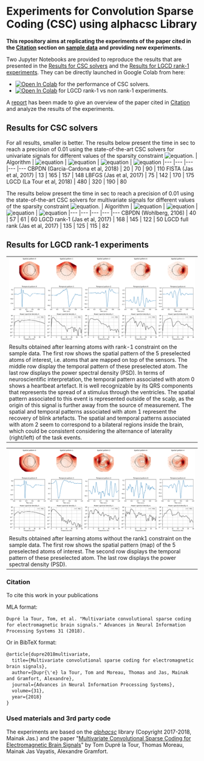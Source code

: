# Experiments for Convolution Sparse Coding (CSC) using alphacsc Library

__This repository aims at replicating the experiments of the paper cited in the [Citation](#citation) section on [sample data](https://mne.tools/dev/generated/mne.datasets.sample.data_path.html) and providing new experiments.__

Two Jupyter Notebooks are provided to reproduce the results that are presented in the [Results for CSC solvers](#results-for-csc-solvers) and the [Results for LGCD rank-1 experiments](#Results-for-LGCD-rank-1-experiments). They can be directly launched in Google Colab from here:
- <a href="https://colab.research.google.com/github/dinalzein/CSC/blob/main/comparison_of_CSC_solvers.ipynb" target="_parent"><img src="https://colab.research.google.com/assets/colab-badge.svg" alt="Open In Colab"/></a> for the performance of CSC solvers.  
- <a href="https://colab.research.google.com/github/dinalzein/CSC/blob/main/LGCD_rank1_experiments.ipynb" target="_parent"><img src="https://colab.research.google.com/assets/colab-badge.svg" alt="Open In Colab"/></a> for LGCD rank-1 vs non rank-1 experiments.


A [report](./report.pdf) has been made to give an overview of the paper cited in [Citation](#citation) and analyze the results of the experiments.


## Results for CSC solvers
For all results, smaller is better.
The results below present the time in sec to reach a precision of 0.01 using the state-of-the-art CSC solvers for univariate signals for different values of the sparsity constraint ![equation](https://latex.codecogs.com/svg.image?\bg{white}\lambda).
| Algorithm                                 | ![equation](https://latex.codecogs.com/svg.image?%5Clambda%20=0.3) | ![equation](https://latex.codecogs.com/svg.image?%5Clambda%20=%201.)  | ![equation](https://latex.codecogs.com/svg.image?%5Clambda%20=%203.)   | ![equation](https://latex.codecogs.com/svg.image?%5Clambda%20=10.)
|---                                        |---    |---    |---    |---
CBPDN (Garcia-Cardona et al, 2018)          | 20    | 70    | 90    | 110
FISTA (Jas et al, 2017)                     | 13    | 165   | 157   | 148
LBFGS (Jas et al, 2017)                     | 75    | 142   | 170   | 175
LGCD  (La Tour et al, 2018)                 | 480   | 320   | 190   | 80

The results below present the time in sec to reach a precision of 0.01 using the state-of-the-art CSC solvers for multivariate signals for different values of the sparsity constraint ![equation](https://latex.codecogs.com/svg.image?%5Clambda).
| Algorithm                                 | ![equation](https://latex.codecogs.com/svg.image?%5Clambda%20=0.3) | ![equation](https://latex.codecogs.com/svg.image?%5Clambda%20=%201.)  | ![equation](https://latex.codecogs.com/svg.image?%5Clambda%20=%203.)   | ![equation](https://latex.codecogs.com/svg.image?%5Clambda%20=10.)
|---                                        |---    |---    |---    |---
CBPDN (Wohlberg, 2106)                      | 40    | 57    | 61    | 60
LGCD rank-1 (Jas et al, 2017)               | 168   | 145   | 122   | 50
LGCD full rank (Jas et al, 2017)            | 135   | 125   | 115   | 82



## Results for LGCD rank-1 experiments

<table style="width:100%; table-layout:fixed;">
	<tr>
		<td><img width="100%" src="image/LGCD_rank1.png"></td>
	</tr>
	<tr>
		<td> Results obtained after learning atoms with rank-1 constraint on the sample data. The first row shows the spatial pattern of the 5 preselected atoms of interest, i.e. atoms that are mapped on top of the sensors. The middle row display the temporal pattern of these preselected atom. The last row displays the power spectral density (PSD). In terms of neuroscientific interpretation, the temporal pattern associated with atom 0 shows a heartbeat artefact. It is well recognizable by its QRS components that represents the spread of a stimulus through the ventricles. The spatial pattern associated to this event is represented outside of the scalp, as the origin of this signal is further away from the source of measurement. The spatial and temporal patterns associated with atom 1 represent the recovery of blink artefacts. The spatial and temporal patterns associated with atom 2 seem to correspond to a bilateral regions inside the brain, which could be consistent considering the alternance of laterality (right/left) of the task events.</td>
	</tr>
</table>

<table style="width:100%; table-layout:fixed;">
	<tr>
		<td><img width="100%" src="image/LGCD_drop_rank1.png"></td>
	</tr>
	<tr>
		<td> Results obtained after learning atoms without the rank1 constraint on the sample data. The first row shows the spatial pattern (map) of the 5 preselected atoms of interest. The second row displays the temporal pattern of these preselected atom. The last row displays the power spectral density (PSD).</td>
	</tr>
</table>


### Citation
To cite this work in your publications

MLA format:
```
Dupré la Tour, Tom, et al. "Multivariate convolutional sparse coding for electromagnetic brain signals." Advances in Neural Information Processing Systems 31 (2018).
```
Or in BibTeX format:
```
@article{dupre2018multivariate,
  title={Multivariate convolutional sparse coding for electromagnetic brain signals},
  author={Dupr{\'e} la Tour, Tom and Moreau, Thomas and Jas, Mainak and Gramfort, Alexandre},
  journal={Advances in Neural Information Processing Systems},
  volume={31},
  year={2018}
}
```

### Used materials and 3rd party code
The experiments are based on the [*alphacsc*](https://alphacsc.github.io) library (Copyright 2017-2018, Mainak Jas.) and the paper "[Multivariate Convolutional Sparse Coding for Electromagnetic Brain Signals](https://proceedings.neurips.cc/paper/2018/file/64f1f27bf1b4ec22924fd0acb550c235-Paper.pdf)" by Tom Dupré la Tour, Thomas Moreau, Mainak Jas Vayatis, Alexandre Gramfort.
